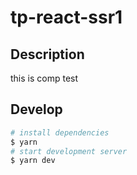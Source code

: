 # tp-react-ssr1

## Description

this is comp test

## Develop

```bash
# install dependencies
$ yarn
# start development server
$ yarn dev
```

